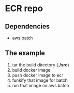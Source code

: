 # ECR repo

## Dependencies

- [aws batch](../aws-batch)

## The example

1. tar the build directory (**./src**)
2. build docker image
3. push docker image to ecr
4. funkify that image for batch
5. run that image on aws batch
